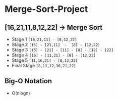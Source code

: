 # Merge-Sort-Project
## [16,21,11,8,12,22] -> Merge Sort

- Stage 1  `[16,21,11] - [8,12,22]`
- Stage 2  `[16] - [21,11]  -  [8] - [12,22]`
- Stage 3  `[16] - [21] - [11] - [8] - [12] - [22]`
- Stage 4  `[16] - [11,21] - [8] - [12,22]`
- Stage 5  `[11,16,21] - [8,12,22]`
- Final Stage `[8,11,12,16,21,22]`
## Big-O Notation
- O(nlogn)
